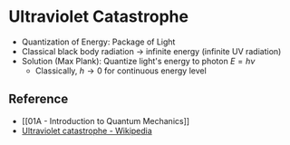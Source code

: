 # Ultraviolet Catastrophe

- Quantization of Energy: Package of Light
- Classical black body radiation → infinite energy (infinite UV radiation)
- Solution (Max Plank): Quantize light's energy to photon $E=h\nu$
	- Classically, $h\to 0$ for continuous energy level

## Reference

- [[01A - Introduction to Quantum Mechanics]]
- [Ultraviolet catastrophe - Wikipedia](https://en.wikipedia.org/wiki/Ultraviolet_catastrophe)
